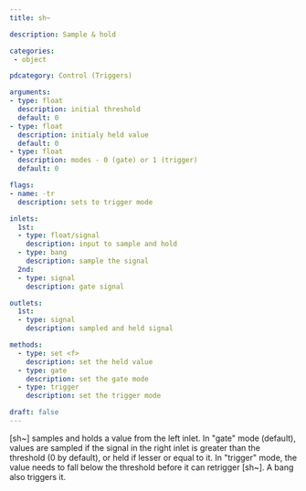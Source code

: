 ```yaml
---
title: sh~

description: Sample & hold

categories:
 - object

pdcategory: Control (Triggers)

arguments:
- type: float
  description: initial threshold 
  default: 0
- type: float
  description: initialy held value
  default: 0
- type: float
  description: modes - 0 (gate) or 1 (trigger)
  default: 0

flags:
- name: -tr
  description: sets to trigger mode

inlets:
  1st:
  - type: float/signal
    description: input to sample and hold
  - type: bang
    description: sample the signal
  2nd:
  - type: signal
    description: gate signal

outlets:
  1st:
  - type: signal
    description: sampled and held signal

methods:
  - type: set <f>
    description: set the held value
  - type: gate
    description: set the gate mode
  - type: trigger
    description: set the trigger mode

draft: false
---
```


[sh~] samples and holds a value from the left inlet. In "gate" mode (default), values are sampled if the signal in the right inlet is greater than the threshold (0 by default), or held if lesser or equal to it. In "trigger" mode, the value needs to fall below the threshold before it can retrigger [sh~]. A bang also triggers it.